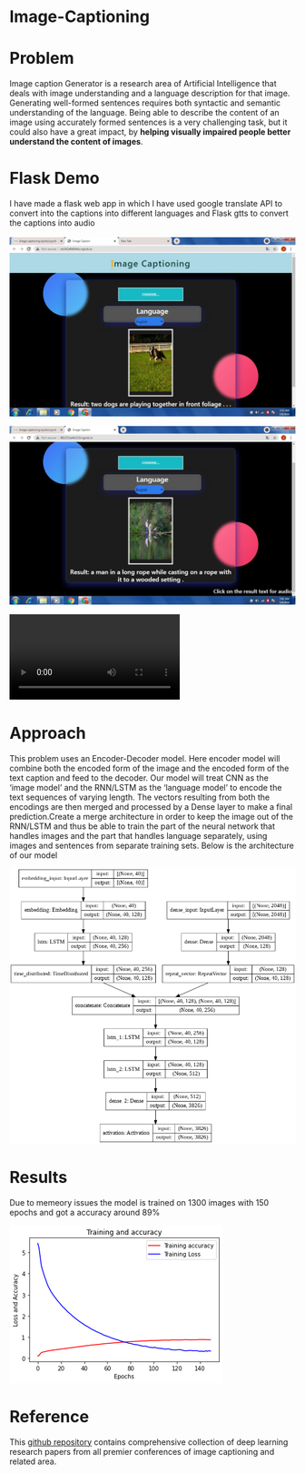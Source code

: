 # Image-Captioning

# Problem
Image caption Generator is a research area of Artificial Intelligence that deals with image understanding and a language description for that image. Generating well-formed sentences requires both syntactic and semantic understanding of the language. Being able to describe the content of an image using accurately formed sentences is a very challenging task, but it could also have a great impact, by **helping visually impaired people better understand the content of images**. 

# Flask Demo
I have made a flask web app in which I have used google translate API to convert into the captions into different languages and Flask gtts to convert the captions into audio
<br>
<br>
![](results/result1.JPG)<br>


![](results/result2.JPG)<br>


![](InShot_20210708_092207694.mp4 )<br>



# Approach
This problem uses an Encoder-Decoder model. Here encoder model will combine both the encoded form of the image and the encoded form of the text caption and feed to the decoder.
Our model will treat CNN as the ‘image model’ and the RNN/LSTM as the ‘language model’ to encode the text sequences of varying length. The vectors resulting from both the encodings are then merged and processed by a Dense layer to make a final prediction.Create a merge architecture in order to keep the image out of the RNN/LSTM and thus be able to train the part of the neural network that handles images and the part that handles language separately, using images and sentences from separate training sets. 
Below is the architecture of our model

![](model-architecture.png)

# Results
Due to memeory issues the model is trained on 1300 images with 150 epochs and got a accuracy around 89%

![](results/accuracy.png)

# Reference
This [github repository](https://github.com/zhjohnchan/awesome-image-captioning) contains comprehensive collection of deep learning research papers from all premier conferences of image captioning and related area.
